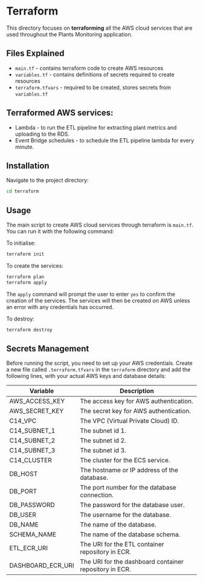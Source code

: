 # Terraform 

This directory focuses on **terraforming** all the AWS cloud services that are used throughout the Plants Monitoring application.

## Files Explained
* `main.tf` - contains terraform code to create AWS resources
* `variables.tf` - contains definitions of secrets required to create resources
* `terraform.tfvars` - required to be created, stores secrets from `variables.tf`


## Terraformed AWS services:
* Lambda - to run the ETL pipeline for extracting plant metrics and uploading to the RDS. 
* Event Bridge schedules - to schedule the ETL pipeline lambda for every minute.
  

## Installation

Navigate to the project directory:
```bash
cd terraform
```

## Usage
The main script to create AWS cloud services through terraform is `main.tf`. You can run it with the following command:

To initialise: 
```bash
terraform init 
```

To create the services:
```bash
terraform plan
terraform apply 
```
The ```apply``` command will prompt the user to enter ```yes``` to confirm the creation of the services. The services will then be created on AWS unless an error with any credentials has occurred. 

To destroy:
```bash
terraform destroy
```

## Secrets Management

Before running the script, you need to set up your AWS credentials. Create a new file called `.terraform.tfvars` in the `terraform` directory and add the following lines, with your actual AWS keys and database details:

| Variable          | Description                                            |
|-------------------|--------------------------------------------------------|
| AWS_ACCESS_KEY    | The access key for AWS authentication.                 |
| AWS_SECRET_KEY    | The secret key for AWS authentication.                 |
| C14_VPC           | The VPC (Virtual Private Cloud) ID.                    |
| C14_SUBNET_1      | The subnet id 1.                                       |
| C14_SUBNET_2      | The subnet id 2.                                       |
| C14_SUBNET_3      | The subnet id 3.                                       |
| C14_CLUSTER       | The cluster for the ECS service.                       |
| DB_HOST           | The hostname or IP address of the database.            |
| DB_PORT           | The port number for the database connection.           |
| DB_PASSWORD       | The password for the database user.                    |
| DB_USER           | The username for the database.                         |
| DB_NAME           | The name of the database.                              |
| SCHEMA_NAME       | The name of the database schema.                       |
| ETL_ECR_URI       | The URI for the ETL container repository in ECR.       |
| DASHBOARD_ECR_URI | The URI for the dashboard container repository in ECR. |

